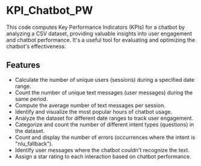 # KPI_Chatbot_PW
 This code computes Key Performance Indicators (KPIs) for a chatbot by analyzing a CSV dataset, providing valuable insights into user engagement and chatbot performance. It's a useful tool for evaluating and optimizing the chatbot's effectiveness.

## Features

- Calculate the number of unique users (sessions) during a specified date range.
- Count the number of unique text messages (user messages) during the same period.
- Compute the average number of text messages per session.
- Identify and visualize the most popular hours of chatbot usage.
- Analyze the dataset for different date ranges to track user engagement.
- Categorize and count the number of different intent types (questions) in the dataset.
- Count and display the number of errors (occurrences where the intent is "nlu_fallback").
- Identify user messages where the chatbot couldn't recognize the text.
- Assign a star rating to each interaction based on chatbot performance.

